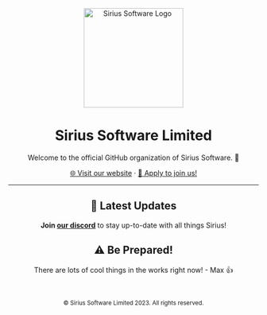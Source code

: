 <div align="center">
  <img src="https://cdn.sirius.menu/KeySystem/assets/sg_Logo_full.png" alt="Sirius Software Logo" width="200"/>

  <h1>Sirius Software Limited</h1>

  <p>Welcome to the official GitHub organization of Sirius Software. 🌌</p>

  <a href="https://sirius.menu">🌐 Visit our website</a> · 
  <a href="https://apply.sirius.menu/">🚀 Apply to join us!</a>

  <hr>
  
  ## 🌠 Latest Updates
  **Join [our discord](https://discord.gg/sirius)** to stay up-to-date with all things Sirius!

  ## ⚠️ Be Prepared!
  There are lots of cool things in the works right now! - Max 👍

  <br>

  <sub>© Sirius Software Limited 2023. All rights reserved.</sub>
</div>
